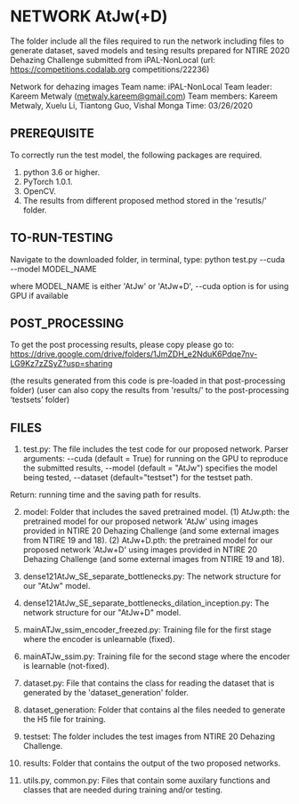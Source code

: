 # NETWORK AtJw(+D)
The folder include all the files required to run the network including files to generate dataset, saved models and tesing results prepared for NTIRE 2020 Dehazing Challenge submitted from iPAL-NonLocal
(url: https://competitions.codalab.org competitions/22236)

Network for dehazing images
Team name: iPAL-NonLocal
Team leader: Kareem Metwaly (metwaly.kareem@gmail.com)
Team members:  Kareem Metwaly, Xuelu Li, Tiantong Guo, Vishal Monga 
Time: 03/26/2020

## PREREQUISITE 
To correctly run the test model, the following packages are required.
1. python 3.6 or higher.
2. PyTorch 1.0.1.
3. OpenCV.
4. The results from different proposed method stored in the 'resutls/' folder.

## TO-RUN-TESTING 
Navigate to the downloaded folder, in terminal, type:
	python test.py --cuda --model MODEL_NAME

where MODEL_NAME is either 'AtJw' or 'AtJw+D', --cuda option is for using GPU if available

## POST_PROCESSING
To get the post processing results, please copy please go to: 
	https://drive.google.com/drive/folders/1JmZDH_e2NduK6Pdqe7nv-LG9Kz7zZSyZ?usp=sharing

(the results generated from this code is pre-loaded in that post-processing folder)
(user can also copy the results from 'results/' to the post-processing ‘testsets’ folder)

## FILES
1. test.py: 
The file includes the test code for our proposed network.
Parser arguments: 
	--cuda (default = True) for running on the GPU to reproduce the submitted results, 
	--model (default = "AtJw") specifies the model being tested, 
	--dataset (default="testset") for the testset path.
	
Return: running time and the saving path for results.

2. model:
Folder that includes the saved pretrained model.
	(1) AtJw.pth: the pretrained model for our proposed network 'AtJw' using images provided in NTIRE 20 Dehazing Challenge (and some external images from NTIRE 19 and 18).
	(2) AtJw+D.pth: the pretrained model for our proposed network 'AtJw+D' using images provided in NTIRE 20 Dehazing Challenge (and some external images from NTIRE 19 and 18).

3. dense121AtJw_SE_separate_bottlenecks.py:
The network structure for our "AtJw" model.

4. dense121AtJw_SE_separate_bottlenecks_dilation_inception.py:
The network structure for our "AtJw+D" model.

5. mainATJw_ssim_encoder_freezed.py:
Training file for the first stage where the encoder is unlearnable (fixed).

6. mainATJw_ssim.py:
Training file for the second stage where the encoder is learnable (not-fixed).

7. dataset.py: 
File that contains the class for reading the dataset that is generated by the 'dataset_generation' folder.

8. dataset_generation:
Folder that contains al the files needed to generate the H5 file for training.

4. testset: 
The folder includes the test images from NTIRE 20 Dehazing Challenge.

5. results:
Folder that contains the output of the two proposed networks.

6. utils.py, common.py:
Files that contain some auxilary functions and classes that are needed during training and/or testing.

